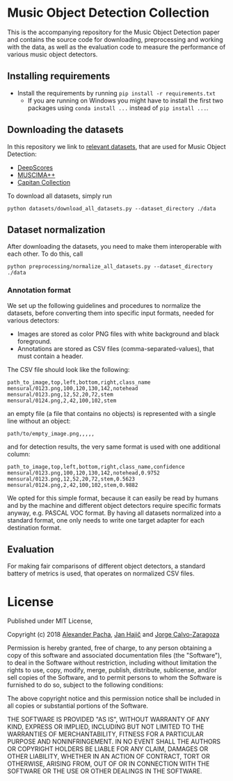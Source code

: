# Music Object Detection Collection

This is the accompanying repository for the Music Object Detection paper and contains the source code for downloading, preprocessing and working with the data, as well as the evaluation code to measure the performance of various music object detectors.

## Installing requirements

- Install the requirements by running `pip install -r requirements.txt`
    - If you are running on Windows you might have to install the first two packages using `conda install ...` instead of `pip install ...`. 

## Downloading the datasets

In this repository we link to [relevant datasets](https://apacha.github.io/OMR-Datasets/), that are used for Music Object Detection:
   
   - [DeepScores](https://tuggeluk.github.io/deepscores/)
   - [MUSCIMA++](https://ufal.mff.cuni.cz/muscima)
   - [Capitan Collection](https://bitbucket.org/apacha/mensural-detector-database/src/master/)
   
   To download all datasets, simply run 
   
`python datasets/download_all_datasets.py --dataset_directory ./data`
   
## Dataset normalization
After downloading the datasets, you need to make them interoperable with each other. To do this, call

`python preprocessing/normalize_all_datasets.py --dataset_directory ./data`

### Annotation format 
We set up the following guidelines and procedures to normalize the datasets, before converting them into specific input formats, needed for various detectors:

- Images are stored as color PNG files with white background and black foreground.
- Annotations are stored as CSV files (comma-separated-values), that must contain a header.

The CSV file should look like the following:

```text
path_to_image,top,left,bottom,right,class_name
mensural/0123.png,100,120,130,142,notehead
mensural/0123.png,12,52,20,72,stem
mensural/0124.png,2,42,100,102,stem
```

an empty file (a file that contains no objects) is represented with a single line without an object:

```text
path/to/empty_image.png,,,,,
```

and for detection results, the very same format is used with one additional column:

```text
path_to_image,top,left,bottom,right,class_name,confidence
mensural/0123.png,100,120,130,142,notehead,0.9752
mensural/0123.png,12,52,20,72,stem,0.5623
mensural/0124.png,2,42,100,102,stem,0.9882
```

We opted for this simple format, because it can easily be read by humans and by the machine and different object detectors require specific formats anyway, e.g. PASCAL VOC format. By having all datasets normalized into a standard format, one only needs to write one target adapter for each destination format.

## Evaluation

For making fair comparisons of different object detectors, a standard battery of metrics is used, that operates on normalized CSV files.

# License

Published under MIT License,

Copyright (c) 2018 [Alexander Pacha](http://alexanderpacha.com), [Jan Hajič](https://ufal.mff.cuni.cz/jan-hajic-jr) and [Jorge Calvo-Zaragoza](https://grfia.dlsi.ua.es/members.php?id=55)

Permission is hereby granted, free of charge, to any person obtaining a copy
of this software and associated documentation files (the "Software"), to deal
in the Software without restriction, including without limitation the rights
to use, copy, modify, merge, publish, distribute, sublicense, and/or sell
copies of the Software, and to permit persons to whom the Software is
furnished to do so, subject to the following conditions:

The above copyright notice and this permission notice shall be included in all
copies or substantial portions of the Software.

THE SOFTWARE IS PROVIDED "AS IS", WITHOUT WARRANTY OF ANY KIND, EXPRESS OR
IMPLIED, INCLUDING BUT NOT LIMITED TO THE WARRANTIES OF MERCHANTABILITY,
FITNESS FOR A PARTICULAR PURPOSE AND NONINFRINGEMENT. IN NO EVENT SHALL THE
AUTHORS OR COPYRIGHT HOLDERS BE LIABLE FOR ANY CLAIM, DAMAGES OR OTHER
LIABILITY, WHETHER IN AN ACTION OF CONTRACT, TORT OR OTHERWISE, ARISING FROM,
OUT OF OR IN CONNECTION WITH THE SOFTWARE OR THE USE OR OTHER DEALINGS IN THE
SOFTWARE.
